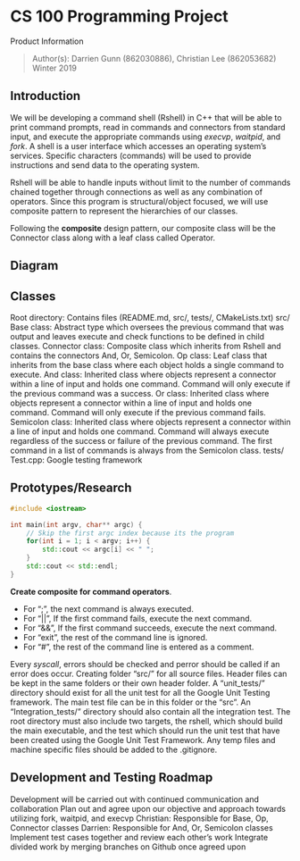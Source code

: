 # CS 100 Programming Project

Product Information
> Author(s): Darrien Gunn (862030886), Christian Lee (862053682)
> Winter 2019

## Introduction
We will be developing a command shell (Rshell) in C++ that will be able to print command prompts, read in commands and connectors from standard input, and execute the appropriate commands using _execvp_, _waitpid_, and _fork_. A shell is a user interface which accesses an operating system’s services. Specific characters (commands) will be used to provide instructions and send data to the operating system. 

Rshell will be able to handle inputs without limit to the number of commands chained together through connections as well as any combination of operators. Since this program is structural/object focused, we will use composite pattern to represent the hierarchies of our classes. 

Following the **composite** design pattern, our composite class will be the Connector class along with a leaf class called Operator.

## Diagram

## Classes
Root directory: Contains files (README.md, src/, tests/, CMakeLists.txt)
src/
Base class: Abstract type which oversees the previous command that was output and leaves execute and check functions to be defined in child classes.
Connector class: Composite class which inherits from Rshell and contains the connectors And, Or, Semicolon.
Op class: Leaf class that inherits from the base class where each object holds a single command to execute.
And class: Inherited class where objects represent a connector within a line of input and holds one command. Command will only execute if the previous command was a success.
Or class: Inherited class where objects represent a connector within a line of input and holds one command. Command will only execute if the previous command fails.
Semicolon class: Inherited class where objects represent a connector within a line of input and holds one command. Command will always execute regardless of the success or failure of the previous command. The first command in a list of commands is always from the Semicolon class.
tests/
Test.cpp: Google testing framework


## Prototypes/Research
```c++
#include <iostream>

int main(int argv, char** argc) {
    // Skip the first argc index because its the program
    for(int i = 1; i < argv; i++) {
        std::cout << argc[i] << " ";
    }
    std::cout << std::endl;
}
```
**Create composite for command operators**.
* For “;”, the next command is always executed.
* For “||”, If the first command fails, execute the next command.
* For “&&”, If the first command succeeds, execute the next command.
* For “exit”, the rest of the command line is ignored.
* For “#”, the rest of the command line is entered as a comment.

Every *syscall*, errors should be checked and perror should be called if an error does occur.
Creating folder “src/” for all source files. Header files can be kept in the same folders or their own header folder. A “unit_tests/” directory should exist for all the unit test for all the Google Unit Testing framework. The main test file can be in this folder or the “src”. An “Integration_tests/” directory should also contain all the integration test. The root directory must also include two targets, the rshell, which should build the main executable, and the test which should run the unit test that have been created using the Google Unit Test Framework. Any temp files and machine specific files should be added to the .gitignore.

## Development and Testing Roadmap
Development will be carried out with continued communication and collaboration
Plan out and agree upon our objective and approach towards utilizing fork, waitpid, and execvp
Christian: Responsible for Base, Op, Connector classes
Darrien: Responsible for And, Or, Semicolon classes
Implement test cases together and review each other’s work 
Integrate divided work by merging branches on Github once agreed upon



